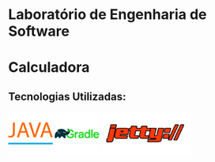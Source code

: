 # Laboratório de Engenharia de Software 

<h1> Calculadora </h1> 
<h2> Tecnologias Utilizadas: </h2>
<img src = "icons/java.png" height = "90px;"> <img src= "icons/gradle.png" height = "90px;"> <img src= "icons/jetty.png" height = "90px;">


 
